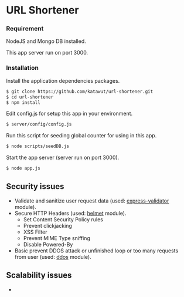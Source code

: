 # URL Shortener

### Requirement
NodeJS and Mongo DB installed.

This app server run on port 3000.

### Installation

Install the application dependencies packages.

```sh
$ git clone https://github.com/katawut/url-shortener.git
$ cd url-shortener
$ npm install
```

Edit config.js for setup this app in your environment.
```sh
$ server/config/config.js
```

Run this script for seeding global counter for using in this app.
```sh
$ node scripts/seedDB.js
```

Start the app server (server run on port 3000).
```sh
$ node app.js
```

## Security issues
- Validate and sanitize user request data (used: [express-validator] module).
- Secure HTTP Headers (used: [helmet] module).
  - Set Content Security Policy rules
  - Prevent clickjacking
  - XSS Filter
  - Prevent MIME Type sniffing
  - Disable Powered-By
- Basic prevent DDOS attack or unfinished loop or too many requests from user (used: [ddos] module).

## Scalability issues
- 

[ddos]: <https://www.npmjs.com/package/ddos>
[express-validator]: <https://github.com/ctavan/express-validator>
[helmet]: <https://www.npmjs.com/package/helmet>
